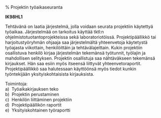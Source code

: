% Projektin työaikaseuranta
<!-- Arvosanamaksimi: 5 -->
<!-- Vaikeustaso: Keskitasoa -->

**IK98HL1**

Tehtävänä on laatia järjestelmä, jolla voidaan seurata projektiin käytettyä
työaikaa. Järjestelmää on tarkoitus käyttää tktl:n
ohjelmistotuotantoprojekteissa sekä laboratoriotöissä. Projektipäällikkö tai
harjoitustyöryhmän ohjaaja saa järjestelmältä yhteenvetoja käytetystä työajasta
viikottain, henkilöittäin ja tehtävälajeittain. Kukin projektiin osallistuva
henkilö kirjaa järjestelmän tekemänsä työtunnit, työlajin ja mahdollisen
selityksen. Projektin osallistuja saa nähtäväkseen tekemänsä kirjaukset. Hän
saa esiin myös itseensä liittyvät yhteenvetoraportit. Projektipäällikkö saa
halutessaan käyttöönsä myös tiedot kunkin työntekijään yksityiskohtaisista
kirjauksista.

Toimintoja: \
a)  Työaikakirjauksen teko \
b)  Projektin perustaminen \
c)  Henkilön liittäminen projektiin \
d)  Projektipäällikön raportit \
e)  Yksityiskohtainen työraportti \
 
